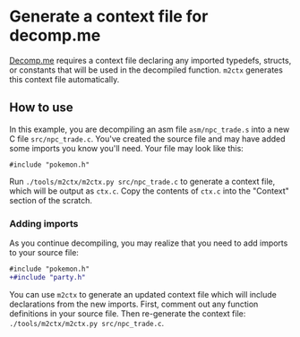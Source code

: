 # Generate a context file for decomp.me

[Decomp.me](https://decomp.me) requires a context file declaring any imported typedefs, structs, or constants that will be used in the decompiled function.
`m2ctx` generates this context file automatically.

## How to use

In this example, you are decompiling an asm file `asm/npc_trade.s` into a new C file `src/npc_trade.c`.
You've created the source file and may have added some imports you know you'll need.
Your file may look like this:

```
#include "pokemon.h"
```

Run `./tools/m2ctx/m2ctx.py src/npc_trade.c` to generate a context file, which will be output as `ctx.c`. 
Copy the contents of `ctx.c` into the "Context" section of the scratch.

### Adding imports

As you continue decompiling, you may realize that you need to add imports to your source file:
```diff
#include "pokemon.h"
+#include "party.h"
```

You can use `m2ctx` to generate an updated context file which will include declarations from the new imports.
First, comment out any function definitions in your source file.
Then re-generate the context file: `./tools/m2ctx/m2ctx.py src/npc_trade.c`.
